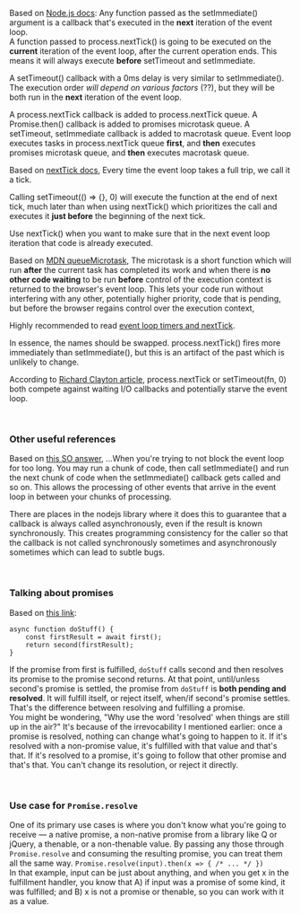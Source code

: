   

Based on [Node.js docs](https://nodejs.org/en/learn/asynchronous-work/understanding-setimmediate.): Any function passed as the setImmediate() argument is a callback that's executed in the **next** iteration of the event loop.  
A function passed to process.nextTick() is going to be executed on the **current** iteration of the event loop, after the current operation ends. This means it will always execute **before** setTimeout and setImmediate.

A setTimeout() callback with a 0ms delay is very similar to setImmediate(). The execution order _will depend on various factors_ (??), but they will be both run in the **next** iteration of the event loop.

A process.nextTick callback is added to process.nextTick queue. A Promise.then() callback is added to promises microtask queue. A setTimeout, setImmediate callback is added to macrotask queue. Event loop executes tasks in process.nextTick queue **first**, and **then** executes promises microtask queue, and **then** executes macrotask queue.

Based on [nextTick docs](https://nodejs.org/en/learn/asynchronous-work/understanding-processnexttick), Every time the event loop takes a full trip, we call it a tick.

Calling setTimeout(() => {}, 0) will execute the function at the end of next tick, much later than when using nextTick() which prioritizes the call and executes it **just before** the beginning of the next tick.

Use nextTick() when you want to make sure that in the next event loop iteration that code is already executed.

Based on [MDN queueMicrotask](https://developer.mozilla.org/en-US/docs/Web/API/queueMicrotask), The microtask is a short function which will run **after** the current task has completed its work and when there is **no other code waiting** to be run **before** control of the execution context is returned to the browser's event loop. This lets your code run without interfering with any other, potentially higher priority, code that is pending, but before the browser regains control over the execution context,

Highly recommended to read [event loop timers and nextTick](https://nodejs.org/en/guides/event-loop-timers-and-nexttick).  

In essence, the names should be swapped. process.nextTick() fires more immediately than setImmediate(), but this is an artifact of the past which is unlikely to change. 

According to [Richard Clayton article](https://rclayton.silvrback.com/scheduling-execution-in-node-js), process.nextTick or setTimeout(fn, 0) both compete against waiting I/O callbacks and potentially starve the event loop. 

</br>

### Other useful references

Based on [this SO answer](https://stackoverflow.com/questions/63770952/nodejs-setimmediate-function-realtime-usecase-and-example), ...When you're trying to not block the event loop for too long. You may run a chunk of code, then call setImmediate() and run the next chunk of code when the setImmediate() callback gets called and so on. This allows the processing of other events that arrive in the event loop in between your chunks of processing.

There are places in the nodejs library where it does this to guarantee that a callback is always called asynchronously, even if the result is known synchronously. This creates programming consistency for the caller so that the callback is not called synchronously sometimes and asynchronously sometimes which can lead to subtle bugs.

</br>

### Talking about promises

Based on [this link](https://thenewtoys.dev/blog/2021/02/08/lets-talk-about-how-to-talk-about-promises/):

```
async function doStuff() {
    const firstResult = await first();
    return second(firstResult);
}
```

If the promise from first is fulfilled, `doStuff` calls second and then resolves its promise to the promise second returns. At that point, until/unless second's promise is settled, the promise from `doStuff` is **both pending and resolved**. It will fulfill itself, or reject itself, when/if second's promise settles. That's the difference between resolving and fulfilling a promise.  
You might be wondering, "Why use the word 'resolved' when things are still up in the air?" It's because of the irrevocability I mentioned earlier: once a promise is resolved, nothing can change what's going to happen to it. If it's resolved with a non-promise value, it's fulfilled with that value and that's that. If it's resolved to a promise, it's going to follow that other promise and that's that. You can't change its resolution, or reject it directly.

</br>

### Use case for `Promise.resolve`

One of its primary use cases is where you don't know what you're going to receive — a native promise, a non-native promise from a library like Q or jQuery, a thenable, or a non-thenable value. By passing any those through `Promise.resolve` and consuming the resulting promise, you can treat them all the same way.
`Promise.resolve(input).then(x => { /* ... */ })`  
In that example, input can be just about anything, and when you get x in the fulfillment handler, you know that A) if input was a promise of some kind, it was fulfilled; and B) x is not a promise or thenable, so you can work with it as a value.
